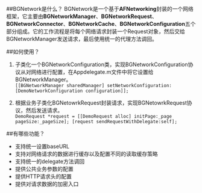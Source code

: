 ##BGNetwork是什么？
BGNetwork是一个基于**AFNetworking**封装的一个网络框架，它主要由**BGNetworkManager**、**BGNetworkRequest**、**BGNetworkConnector**、**BGNetworkCache**、**BGNetworkConfiguration**五个部分组成。它的工作流程是将每个网络请求封装一个Request对象，然后交给BGNetworkManager发送请求，最后使用统一的代理方法调回。


##如何使用？
1. 子类化一个BGNetworkConfiguration类，实现BGNetworkConfiguration协议从对网络进行配置，在Appdelegate.m文件中将它设置给BGNetworkManager。   
`
[[BGNetworkManager sharedManager] setNetworkConfiguration:[DemoNetworkConfiguration configuration]];
`

2. 根据业务子类化BGNetowrkRequest封装请求，实现BGNetowrkRequest协议，然后发送请求。   
`
    DemoRequest *request = [[DemoRequest alloc] initPage:_page pageSize:_pageSize];
    [request sendRequestWithDelegate:self];
`

##有哪些功能？
* 支持统一设置baseURL
* 支持对网络请求的数据进行缓存以及配置不同的读取缓存策略
* 支持统一的delegate方法调回
* 提供公共业务参数的配置
* 提供HTTP请求头的配置
* 提供对请求数据的加密入口
